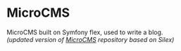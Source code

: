 # MicroCMS

MicroCMS built on Symfony flex, used to write a blog.\
*(updated version of [MicroCMS](https://github.com/splyy/MicroCMS) repository based on Silex)*

